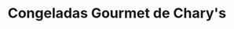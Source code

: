 ---
title: "Congeladas Gourmet de Chary's"
url: /jilotepec/congeladas-gourmet-de-charys/
shop: comodidad
---